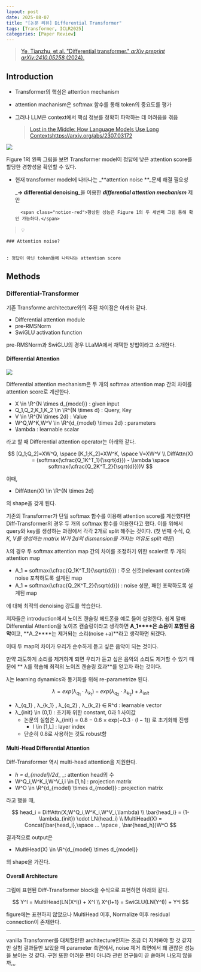 ```yaml
---
layout: post
date: 2025-08-07
title: "[논문 리뷰] Differential Transformer"
tags: [Transformer, ICLR2025]
categories: [Paper Review]
---
```


> [Ye, Tianzhu, et al. "Differential transformer." ](https://arxiv.org/abs/2410.05258)[_arXiv preprint arXiv:2410.05258_](https://arxiv.org/abs/2410.05258)[ (2024).](https://arxiv.org/abs/2410.05258)



## Introduction

- Transformer의 핵심은 attention mechanism
- attention machanism은 softmax 함수를 통해 token의 중요도를 평가
- 그러나 LLM은 context에서 핵심 정보를 정확히 파악하는 데 어려움을 겪음

	> [Lost in the Middle: How Language Models Use Long Contextshttps://arxiv.org/abs/2307.03172](https://arxiv.org/abs/2307.03172)


![](https://prod-files-secure.s3.us-west-2.amazonaws.com/542b861c-36a8-4051-84e5-8804b6728dba/9083ea56-691a-4752-ae26-47f403431ac8/image.png?X-Amz-Algorithm=AWS4-HMAC-SHA256&X-Amz-Content-Sha256=UNSIGNED-PAYLOAD&X-Amz-Credential=ASIAZI2LB466XCGCLRDK%2F20250915%2Fus-west-2%2Fs3%2Faws4_request&X-Amz-Date=20250915T131947Z&X-Amz-Expires=3600&X-Amz-Security-Token=IQoJb3JpZ2luX2VjEP3%2F%2F%2F%2F%2F%2F%2F%2F%2F%2FwEaCXVzLXdlc3QtMiJGMEQCIBQYmjk6WcEqlsZ8%2BGZYQXpKMc4EVmShsyo8FQVcjTHOAiAIKCZLyGBsQOVNtTE6GYaIMtphMpUwkhdKRzeaQY1nWSr%2FAwh2EAAaDDYzNzQyMzE4MzgwNSIMSfScLE9aw2dtV%2FydKtwDvt%2BFHDrFMEMj9I4nDvB5tmCqUb2zkgJzdZlqSl%2FPwd4OJadriU6s%2B2x%2FH05JLkxEy9IfgUk2oIjpTDMGBOA0XgW5HhUee%2B6ROCEa91uNAfy4BV%2F5oR16m5sKScK21KT19%2BHbi6nvrbSWDpBkWzY%2BKSr8tYni2DCR%2FDMri3ciG4cJNiaHHHH6bqK%2BbPI6gJiPIgA7I187PAWKkr9MM%2BOxJUImhUUgDzrIdzuLmWibUO7GrI%2Bg8fxiZoKWJcMRf%2BZtcMgeU7%2FLc0XwCT%2FTe%2FW8Yv7SrKdCIL%2FEn1ZTE7fkjB5tc450VPsv5M372awsHRfJvm49qLvWsO%2BJvl97uWlus%2Fd9lFIzjpLSNi33kqfi8fEuuesBXlIB0nHzx%2BC6PDCRNKTqZyxsRKZBxEu4%2FDaYdJQNeKXW9Trv0CfDG1WNlllg4%2BkMnem6neYqyf3JGBxKAcThyS1Hlpbz6PQnMuTXEnA4F4RPr6OIYHFUhHc5cxwr2HlgAfW%2BGkAiTH%2BCi1%2Bde81oRARZ7aaJHQ6opnkFwYwEu7IJZY%2FTzTtQIkQtHKILcM0xzhRLdAxitvuZz60RxwwvEdUPPm7d90NxhsCMkWvtaKJDwAvInFj6w9Fk6fYyM0hJAw6ayNCT46QwjJOgxgY6pgHPJ7s2R2xbvYghluwLi6Cq9Us3%2ByjLLe0M3RSQNF72v0ZGPiAqqs23V86hRedYCxXbGCF%2F%2F8xkZijj4Y3tS5Vg0S%2BK%2BeDNV6%2Bb5L7Ee6UfWy%2Fj9TYRHG7BGc3vxkwPJOFDV6xA%2BDa3Arcfc54YAMsezQJgOt2%2FmxHVhK2IS7RRIwExBVzGyoScC6OWpe0%2FgJGTYhlJc84fjaH98S0t8gYGHXaHJHtx&X-Amz-Signature=684cbf0a2082f9325c77ab9423b66102248ff4e12841e2e756a39ad848fd7d04&X-Amz-SignedHeaders=host&x-amz-checksum-mode=ENABLED&x-id=GetObject)


Figure 1의 왼쪽 그림을 보면 Transformer model이 정답에 낮은 attention score를 할당한 경향성을 확인할 수 있다.

- 현재 transformer model에 나타나는 _**attention noise **_문제 해결 필요성

	_**→ differential denoising**_을 이용한 _**differential attention mechanism**_ 제안


		<span class="notion-red">향상된 성능은 Figure 1의 두 세번째 그림 통해 확인 가능하다.</span>


> 💡 


	### Attention noise?


	: 정답이 아닌 token들에 나타나는 attention score



## Methods



### Differential-Transformer


기존 Transforme architecture와의 주된 차이점은 아래와 같다.

- Differential attention module
- pre-RMSNorm
- SwiGLU activation function

pre-RMSNorm과 SwiGLU의 경우 LLaMA에서 채택한 방법이라고 소개한다.



#### Differential Attention


![](https://prod-files-secure.s3.us-west-2.amazonaws.com/542b861c-36a8-4051-84e5-8804b6728dba/116d70b2-1963-4810-9167-f4c7d8a06e8f/image.png?X-Amz-Algorithm=AWS4-HMAC-SHA256&X-Amz-Content-Sha256=UNSIGNED-PAYLOAD&X-Amz-Credential=ASIAZI2LB466XCGCLRDK%2F20250915%2Fus-west-2%2Fs3%2Faws4_request&X-Amz-Date=20250915T131947Z&X-Amz-Expires=3600&X-Amz-Security-Token=IQoJb3JpZ2luX2VjEP3%2F%2F%2F%2F%2F%2F%2F%2F%2F%2FwEaCXVzLXdlc3QtMiJGMEQCIBQYmjk6WcEqlsZ8%2BGZYQXpKMc4EVmShsyo8FQVcjTHOAiAIKCZLyGBsQOVNtTE6GYaIMtphMpUwkhdKRzeaQY1nWSr%2FAwh2EAAaDDYzNzQyMzE4MzgwNSIMSfScLE9aw2dtV%2FydKtwDvt%2BFHDrFMEMj9I4nDvB5tmCqUb2zkgJzdZlqSl%2FPwd4OJadriU6s%2B2x%2FH05JLkxEy9IfgUk2oIjpTDMGBOA0XgW5HhUee%2B6ROCEa91uNAfy4BV%2F5oR16m5sKScK21KT19%2BHbi6nvrbSWDpBkWzY%2BKSr8tYni2DCR%2FDMri3ciG4cJNiaHHHH6bqK%2BbPI6gJiPIgA7I187PAWKkr9MM%2BOxJUImhUUgDzrIdzuLmWibUO7GrI%2Bg8fxiZoKWJcMRf%2BZtcMgeU7%2FLc0XwCT%2FTe%2FW8Yv7SrKdCIL%2FEn1ZTE7fkjB5tc450VPsv5M372awsHRfJvm49qLvWsO%2BJvl97uWlus%2Fd9lFIzjpLSNi33kqfi8fEuuesBXlIB0nHzx%2BC6PDCRNKTqZyxsRKZBxEu4%2FDaYdJQNeKXW9Trv0CfDG1WNlllg4%2BkMnem6neYqyf3JGBxKAcThyS1Hlpbz6PQnMuTXEnA4F4RPr6OIYHFUhHc5cxwr2HlgAfW%2BGkAiTH%2BCi1%2Bde81oRARZ7aaJHQ6opnkFwYwEu7IJZY%2FTzTtQIkQtHKILcM0xzhRLdAxitvuZz60RxwwvEdUPPm7d90NxhsCMkWvtaKJDwAvInFj6w9Fk6fYyM0hJAw6ayNCT46QwjJOgxgY6pgHPJ7s2R2xbvYghluwLi6Cq9Us3%2ByjLLe0M3RSQNF72v0ZGPiAqqs23V86hRedYCxXbGCF%2F%2F8xkZijj4Y3tS5Vg0S%2BK%2BeDNV6%2Bb5L7Ee6UfWy%2Fj9TYRHG7BGc3vxkwPJOFDV6xA%2BDa3Arcfc54YAMsezQJgOt2%2FmxHVhK2IS7RRIwExBVzGyoScC6OWpe0%2FgJGTYhlJc84fjaH98S0t8gYGHXaHJHtx&X-Amz-Signature=6c28de94ba5f7e1d8b377fa5ed43521ebc2cf0adb9c8c11ba5cc434d176340b2&X-Amz-SignedHeaders=host&x-amz-checksum-mode=ENABLED&x-id=GetObject)


Differential attention mechanism은 두 개의 softmax attention map 간의 차이를 attention score로 계산한다.

- X \in \R^{N \times d\_{model}} : given input
- Q\_1,Q\_2,K\_1,K\_2 \in \R^{N \times d} : Query, Key
- V \in \R^{N \times 2d} : Value
- W^Q,W^K,W^V \in \R^{d\_{model} \times 2d} : parameters
- \lambda : learnable scalar

라고 할 때 Differential attention operator는 아래와 같다.


$$
[Q_1;Q_2]=XW^Q, \space [K_1;K_2]=XW^K, \space V=XW^V \\
DiffAttn(X) = (softmax(\cfrac{Q_1K^T_1}{\sqrt{d}}) - \lambda \space softmax(\cfrac{Q_2K^T_2}{\sqrt{d}}))V
$$


이때,

- DiffAtten(X) \in \R^{N \times 2d}

의 shape을 갖게 된다.


기존의 Transformer가 단일 softmax 함수를 이용해 attention score를 계산했다면 Diff-Transformer의 경우 두 개의 softmax 함수를 이용한다고 했다. 이를 위해서 query와 key를 생성하는 과정에서 각각 2개로 split 해주는 것이다. <span class="notion-red">(첫 번째 수식, </span><span class="notion-red">_Q, K, V를 생성하는 matrix W가 2d의 dismension을 가지는 이유도 split 때문_</span><span class="notion-red">)</span>


 λ의 경우 두 softmax attention map 간의 차이를 조정하기 위한 scaler로 두 개의 attention map

- A\_1 = softmax(\cfrac{Q\_1K^T\_1}{\sqrt{d}}) : 주요 신호(relevant context)와 noise 포착하도록 설계된 map
- A\_1 = softmax(\cfrac{Q\_2K^T\_2}{\sqrt{d}}) : noise 성분, 패턴 포착하도록 설계된 map 

에 대해 최적의 denoising 강도를 학습한다.


저자들은 introduction에서 노이즈 캔슬링 헤드폰을 예로 들어 설명한다. 쉽게 말해 Differential Attention을 노이즈 캔슬링이라고 생각하면 **A\_1****은 소음이 포함된 음악**이고, **A\_2****는 제거되는 소리(noise +a)**라고 생각하면 되겠다. 


이때 두 map의 차이가 우리가 순수하게 듣고 싶은 음악이 되는 것이다. 


만약 과도하게 소리를 제거하게 되면 우리가 듣고 싶은 음악의 소리도 제거할 수 있기 때문에 ** λ를 학습해 최적의 노이즈 캔슬링 효과**를 얻고자 하는 것이다.


λ는 learning dynamics와 동기화를 위해 re-parametrize 된다.


$$
\lambda = exp(\lambda_{q_1} \cdot \lambda_{k_1}) - exp(\lambda_{q_2} \cdot \lambda_{k_2}) + \lambda_{init}
$$

- λ\_{q\_1} , λ\_{k\_1} , λ\_{q\_2} , λ\_{k\_2} ∈ R^d : learnable vector
- λ\_{init} \in (0,1) : 초기화 위한 constant, 0과 1 사이값
	- 논문의 실험은 λ\_{init} = 0.8 − 0.6 × exp(−0.3 · (l − 1)) 로 초기화해 진행
		- l \in [1,L] : layer index
	- 단순히 0.8로 사용하는 것도 robust함


#### **Multi-Head Differential Attention**


Diff-Transformer 역시 multi-head attention을 지원한다.

- _h = d\_{model}/2d__ _: attention head의 수
- W^Q\_i,W^K\_i,W^V\_i,i \in [1,h] : projection matrix
- W^O \in \R^{d\_{model} \times d\_{model}} : projection matrix

라고 했을 때,


$$
head_i = DiffAttn(X;W^Q_i,W^K_i,W^V_i,\lambda) \\
\bar{head_i} = (1-\lambda_{init}) \cdot LN(head_i) \\
MultiHead(X) = Concat(\bar{head_i},\space ... \space , \bar{head_h})W^O
$$


결과적으로 output은

- MultiHead(X) \in \R^{d\_{model} \times d\_{model}}

의 shape을 가진다.



#### Overall Architecture


그림에 표현된 Diff-Transformer block을 수식으로 표현하면 아래와 같다.


$$
Y^l = MultiHead(LN(X^l)) + X^l \\
X^{l+1} = SwiGLU(LN(Y^l)) + Y^l
$$


figure에는 표현하지 않았으나 MultiHead 이후, Normalize 이후 residual connection이 존재한다.


---


vanilla Transformer를 대체할만한 architecture인지는 조금 더 지켜봐야 할 것 같지만 실험 결과들만 보았을 때 parameter 측면에서, noise 제거 측면에서 꽤 괜찮은 성능을 보이는 것 같다. 구현 또한 어려운 편이 아니라 관련 연구들이 곧 쏟아져 나오지 않을까,,,


